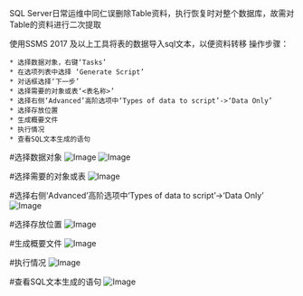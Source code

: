 SQL Server日常运维中同仁误删除Table资料，执行恢复时对整个数据库，故需对Table的资料进行二次提取

使用SSMS 2017 及以上工具将表的数据导入sql文本，以便资料转移
操作步骤：

	* 选择数据对象，右键‘Tasks’
	* 在选项列表中选择 ‘Generate Script’
	* 对话框选择‘下一步’
	* 选择需要的对象或表‘<表名称>’
	* 选择右侧‘Advanced’高阶选项中‘Types of data to script’->‘Data Only’
	* 选择存放位置
	* 生成概要文件
	* 执行情况
	* 查看SQL文本生成的语句



#选择数据对象
![Image](https://github.com/user-attachments/assets/47a4df6d-3e0b-4301-b33d-eef4e6aae101)
![Image](https://github.com/user-attachments/assets/0674140a-8f81-4306-9f8b-105ffdc3b6e1)

#选择需要的对象或表
![Image](https://github.com/user-attachments/assets/27057646-dd6f-4ed8-bd47-58ed9d2cf854)

#选择右侧‘Advanced’高阶选项中‘Types of data to script’->‘Data Only’
![Image](https://github.com/user-attachments/assets/b191fa83-8758-4b84-ad2f-683454d5f7eb)

#选择存放位置
![Image](https://github.com/user-attachments/assets/a3fd5a45-cff4-467a-94fb-562f115fa18b)

#生成概要文件
![Image](https://github.com/user-attachments/assets/40db2cde-d949-45f9-96d0-d569f07e3f9e)

#执行情况
![Image](https://github.com/user-attachments/assets/ff522bf9-c894-4c62-a69b-b0f63e6837e9)

#查看SQL文本生成的语句
![Image](https://github.com/user-attachments/assets/6556f489-6c79-4371-b205-27568a0001f9)

